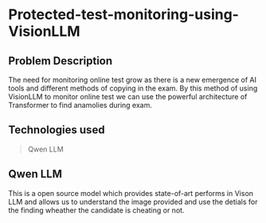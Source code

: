 # Protected-test-monitoring-using-VisionLLM

## Problem Description
The need for monitoring online test grow as there is a new emergence of AI tools and different methods of copying in the exam. By this method of using VisionLLM to monitor online test we can use the powerful architecture of Transformer to find anamolies during exam.

## Technologies used
> Qwen LLM

## Qwen LLM
This is a open source model which provides state-of-art performs in Vison LLM and allows us to understand the image provided and use the detials for the finding wheather the candidate is cheating or not.
